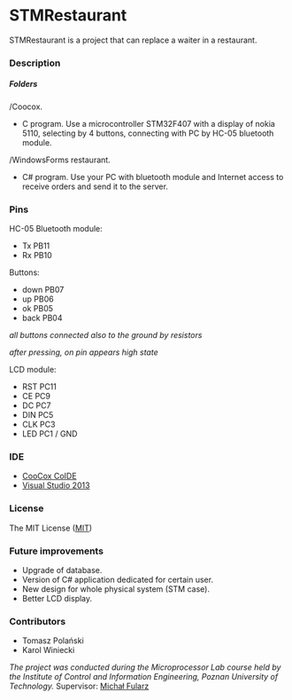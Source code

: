 # STMRestaurant

STMRestaurant is a project that can replace a waiter in a restaurant.

### Description

##### Folders

/Coocox.
* C program. Use a microcontroller STM32F407 with a display of nokia 5110, selecting by 4 buttons, connecting with PC by HC-05 bluetooth module.

/WindowsForms restaurant.	
* C# program. Use your PC with bluetooth module and Internet access to receive orders and send it to the server.

### Pins

HC-05 Bluetooth module:

* Tx PB11
* Rx PB10

Buttons:

* down	PB07
* up	PB06
* ok	PB05
* back	PB04

*all buttons connected also to the ground by resistors*

*after pressing, on pin appears high state*

LCD module:

* RST	PC11
* CE	PC9
* DC	PC7
* DIN	PC5
* CLK	PC3
* LED	PC1 /  GND

### IDE

 * [CooCox CoIDE] 
 * [Visual Studio 2013]	

### License
The MIT License ([MIT])

### Future improvements

* Upgrade of database.
* Version of C# application dedicated for certain user.
* New design for whole physical system (STM case).
* Better LCD display.

### Contributors

* Tomasz Polański 
* Karol Winiecki

*The project was conducted during the Microprocessor Lab course held by the Institute of Control and Information Engineering, Poznan University of Technology.*
Supervisor: [Michał Fularz]


[CooCox CoIDE]:http://www.coocox.org

[Michał Fularz]:https://github.com/Michal-Fularz
[Visual Studio 2013]:https://www.visualstudio.com
[MIT]:http://opensource.org/licenses/MIT

